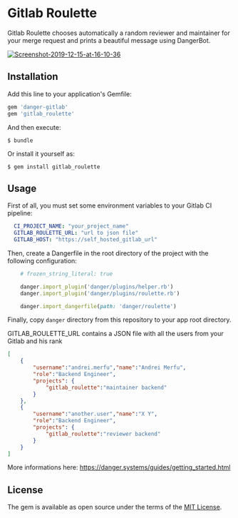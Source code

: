 # Gitlab Roulette

Gitlab Roulette chooses automatically a random reviewer and maintainer for your merge request and prints a beautiful message using DangerBot.

<a href="https://ibb.co/Sn9Dsyd"><img src="https://i.ibb.co/hWtx79Z/Screenshot-2019-12-15-at-16-10-36.png" alt="Screenshot-2019-12-15-at-16-10-36" border="0"></a>

## Installation

Add this line to your application's Gemfile:

```ruby
gem 'danger-gitlab'
gem 'gitlab_roulette'
```

And then execute:

    $ bundle

Or install it yourself as:

    $ gem install gitlab_roulette

## Usage

First of all, you must set some environment variables to your Gitlab CI pipeline:

```yaml
  CI_PROJECT_NAME: "your_project_name"
  GITLAB_ROULETTE_URL: "url to json file"
  GITLAB_HOST: "https://self_hosted_gitlab_url"
```

Then, create a Dangerfile in the root directory of the project with the following configuration:

```ruby
	# frozen_string_literal: true

	danger.import_plugin('danger/plugins/helper.rb')
	danger.import_plugin('danger/plugins/roulette.rb')

	danger.import_dangerfile(path: 'danger/roulette')
```

Finally, copy `danger` directory from this repository to your app root directory.


GITLAB_ROULETTE_URL contains a JSON file with all the users from your Gitlab and his rank

```json
[
	{
		"username":"andrei.merfu","name":"Andrei Merfu",
		"role":"Backend Engineer",
		"projects": {
			"gitlab_roulette":"maintainer backend"
		}
	},
	{
		"username":"another.user","name":"X Y",
		"role":"Backend Engineer",
		"projects": {
			"gitlab_roulette":"reviewer backend"
		}
	}
]
```

More informations here: https://danger.systems/guides/getting_started.html

## License

The gem is available as open source under the terms of the [MIT License](https://opensource.org/licenses/MIT).
